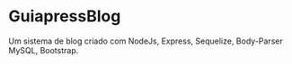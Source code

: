 # GuiapressBlog
Um sistema de blog criado com NodeJs, Express, Sequelize, Body-Parser MySQL, Bootstrap. 
